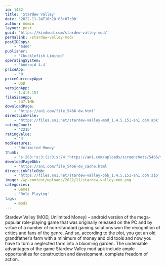 ```yaml
---
id: 1482
title: 'Stardew Valley'
date: '2022-11-24T10:28:03+07:00'
author: Admin
layout: post
guid: 'https://kindmod.com/stardew-valley-mod/'
permalink: /stardew-valley-mod/
postIDCopy:
    - '5466'
publisher:
    - 'Chucklefish Limited'
operatingSystem:
    - 'Android 4.4'
priceApp:
    - '0'
priceCurrencyApp:
    - USD
versionApp:
    - 1.4.5.151
fileSizeApp:
    - 247.1Mb
downloadPage:
    - 'https://an1.com/file_5466-dw.html'
directLinkFile:
    - 'https://files.an1.net/stardew-valley-mod_1.4.5.151-an1.com.apk'
ratingCount:
    - '2215'
ratingValue:
    - '4'
modFeatures:
    - 'Unlimited Money'
thumb:
    - 's:263:"a:3:{i:0;s:74:"https://an1.com/uploads/screenshots/5466/thumbs/stardew-valley-122457.webp";i:1;s:73:"https://an1.com/uploads/screenshots/5466/thumbs/stardew-valley-85782.webp";i:2;s:74:"https://an1.com/uploads/screenshots/5466/thumbs/stardew-valley-647065.webp";}";'
downloadPageObb:
    - 'https://an1.com/file_5466-dw_cache.html'
directLinkFileObb:
    - 'https://files.an1.net/stardew-valley-obb_1.4.5.151-an1.com.zip'
image: /wp-content/uploads/2022/11/stardew-valley-mod.png
categories:
    - Games
    - 'Role Playing'
tags:
    - mods
---
```


Stardew Valley (MOD, Unlimited Money) – android version of the mega-popular role-playing game that was originally released on the PC and by virtue of a number of non-standard gaming solutions won the recognition of critics and fans of the genre. And so, according to the plot, you get an old grandfather’s farm with a minimum of money and old tools and now you have to turn a neglected farm into a blooming garden. The undeniable advantages of the game Stardew Valley mod apk include ample opportunities for construction and development, complete freedom of action.